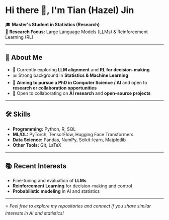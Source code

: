 # Hi there 👋, I'm Tian (Hazel) Jin

🎓 **Master's Student in Statistics (Research)**  
🔬 **Research Focus:** Large Language Models (LLMs) & Reinforcement Learning (RL)

---

## 🚀 About Me
- 🌱 Currently exploring **LLM alignment** and **RL for decision-making**
- 📊 Strong background in **Statistics & Machine Learning**
- 🎯 **Aiming to pursue a PhD in Computer Science / AI** and open to **research or collaboration opportunities**
- 🤝 Open to collaborating on **AI research** and **open-source projects**

---

## 🛠 Skills
- **Programming:** Python, R, SQL
- **ML/DL:** PyTorch, TensorFlow, Hugging Face Transformers  
- **Data Science:** Pandas, NumPy, Scikit-learn, Matplotlib
- **Other Tools:** Git, LaTeX

---

## 📚 Recent Interests
- Fine-tuning and evaluation of **LLMs**  
- **Reinforcement Learning** for decision-making and control  
- **Probabilistic modeling** in AI and statistics  


---

⭐️ *Feel free to explore my repositories and connect if you share similar interests in AI and statistics!*

